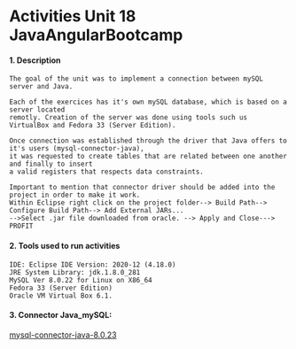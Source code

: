 # Activities Unit 18 JavaAngularBootcamp

#### 1. Description
```
The goal of the unit was to implement a connection between mySQL server and Java.

Each of the exercices has it's own mySQL database, which is based on a server located
remotly. Creation of the server was done using tools such us VirtualBox and Fedora 33 (Server Edition).

Once connection was established through the driver that Java offers to it's users (mysql-connector-java),
it was requested to create tables that are related between one another and finally to insert
a valid registers that respects data constraints.

Important to mention that connector driver should be added into the project in order to make it work.
Within Eclipse right click on the project folder--> Build Path--> Configure Build Path--> Add External JARs...
-->Select .jar file downloaded from oracle. --> Apply and Close---> PROFIT
```
#### 2. Tools used to run activities
```
IDE: Eclipse IDE Version: 2020-12 (4.18.0)
JRE System Library: jdk.1.8.0_281  
MySQL Ver 8.0.22 for Linux on X86_64
Fedora 33 (Server Edition)
Oracle VM Virtual Box 6.1.
```

#### 3. Connector Java_mySQL:

[mysql-connector-java-8.0.23](https://dev.mysql.com/downloads/connector/j/?os=26)

